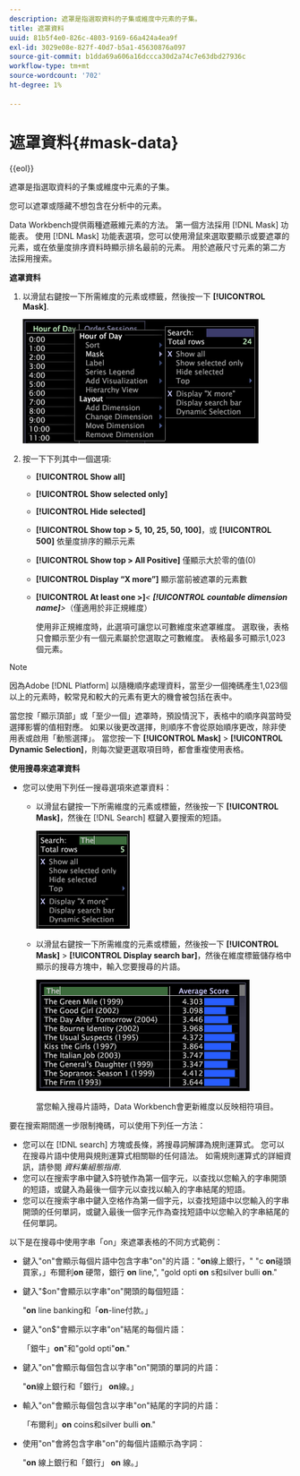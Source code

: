 ```yaml
---
description: 遮罩是指選取資料的子集或維度中元素的子集。
title: 遮罩資料
uuid: 81b5f4e0-826c-4803-9169-66a424a4ea9f
exl-id: 3029e08e-827f-40d7-b5a1-45630876a097
source-git-commit: b1dda69a606a16dccca30d2a74c7e63dbd27936c
workflow-type: tm+mt
source-wordcount: '702'
ht-degree: 1%

---
```


# 遮罩資料{#mask-data}

{{eol}}

遮罩是指選取資料的子集或維度中元素的子集。

您可以遮罩或隱藏不想包含在分析中的元素。

Data Workbench提供兩種遮蔽維元素的方法。 第一個方法採用 [!DNL Mask] 功能表。 使用 [!DNL Mask] 功能表選項，您可以使用滑鼠來選取要顯示或要遮罩的元素，或在依量度排序資料時顯示排名最前的元素。 用於遮蔽尺寸元素的第二方法採用搜索。

**遮罩資料**

1. 以滑鼠右鍵按一下所需維度的元素或標籤，然後按一下 **[!UICONTROL Mask]**.

   ![](assets/mnu_Table_Mask.png)

1. 按一下下列其中一個選項:

   * **[!UICONTROL Show all]**
   * **[!UICONTROL Show selected only]**
   * **[!UICONTROL Hide selected]**
   * **[!UICONTROL Show top > 5, 10, 25, 50, 100]**，或 **[!UICONTROL 500]** 依量度排序的顯示元素
   * **[!UICONTROL Show top > All Positive]** 僅顯示大於零的值(0)
   * **[!UICONTROL Display “X more”]** 顯示當前被遮罩的元素數
   * **[!UICONTROL At least one >]***&lt; **[!UICONTROL countable dimension name]**>*（僅適用於非正規維度）

      使用非正規維度時，此選項可讓您以可數維度來遮罩維度。 選取後，表格只會顯示至少有一個元素屬於您選取之可數維度。 表格最多可顯示1,023個元素。

>[!NOTE]
>
>因為Adobe [!DNL Platform] 以隨機順序處理資料，當至少一個掩碼產生1,023個以上的元素時，較常見和較大的元素有更大的機會被包括在表中。

當您按「顯示頂部」或「至少一個」遮罩時，預設情況下，表格中的順序與當時受選擇影響的值相對應。 如果以後更改選擇，則順序不會從原始順序更改，除非使用表或啟用「動態選擇」。 當您按一下 **[!UICONTROL Mask]** > **[!UICONTROL Dynamic Selection]**，則每次變更選取項目時，都會重複使用表格。

**使用搜尋來遮罩資料**

* 您可以使用下列任一搜尋選項來遮罩資料：

   * 以滑鼠右鍵按一下所需維度的元素或標籤，然後按一下 **[!UICONTROL Mask]**，然後在 [!DNL Search] 框鍵入要搜索的短語。

      ![](assets/mnu_Table_MaskSearch.png)

   * 以滑鼠右鍵按一下所需維度的元素或標籤，然後按一下 **[!UICONTROL Mask]** > **[!UICONTROL Display search bar]**，然後在維度標籤儲存格中顯示的搜尋方塊中，輸入您要搜尋的片語。

      ![](assets/vis_Table_Mask_searchBar.png)

      當您輸入搜尋片語時，Data Workbench會更新維度以反映相符項目。

要在搜索期間進一步限制掩碼，可以使用下列任一方法：

* 您可以在 [!DNL search] 方塊或長條，將搜尋詞解譯為規則運算式。 您可以在搜尋片語中使用與規則運算式相關聯的任何語法。 如需規則運算式的詳細資訊，請參閱 *資料集組態指南*.
* 您可以在搜索字串中鍵入$符號作為第一個字元，以查找以您輸入的字串開頭的短語，或鍵入為最後一個字元以查找以輸入的字串結尾的短語。
* 您可以在搜索字串中鍵入空格作為第一個字元，以查找短語中以您輸入的字串開頭的任何單詞，或鍵入最後一個字元作為查找短語中以您輸入的字串結尾的任何單詞。

以下是在搜尋中使用字串「on」來遮罩表格的不同方式範例：

* 鍵入&quot;on&quot;會顯示每個片語中包含字串&quot;on&quot;的片語：&quot;**on**&#x200B;線上銀行，&quot; &quot;c **on**&#x200B;碰頭買家，」布爾利&#x200B;**on** 硬幣，銀行 **on** line,&quot;, &quot;gold opti **on** s和silver bulli **on**.&quot;
* 鍵入&quot;$on&quot;會顯示以字串&quot;on&quot;開頭的每個短語：

   &quot;**on** line banking和「**on**-line付款。」

* 鍵入&quot;on$&quot;會顯示以字串&quot;on&quot;結尾的每個片語：

   「銀牛」**on**&quot;和&quot;gold opti&quot;**on**.&quot;

* 鍵入&quot;on&quot;會顯示每個包含以字串&quot;on&quot;開頭的單詞的片語：

   &quot;**on**&#x200B;線上銀行和「銀行」 **on**&#x200B;線。」

* 輸入&quot;on&quot;會顯示每個包含以字串&quot;on&quot;結尾的字詞的片語：

   「布爾利」**on** coins和silver bulli **on**.&quot;

* 使用&quot;on&quot;會將包含字串&quot;on&quot;的每個片語顯示為字詞：

   &quot;**on** 線上銀行和「銀行」 **on** 線。」
